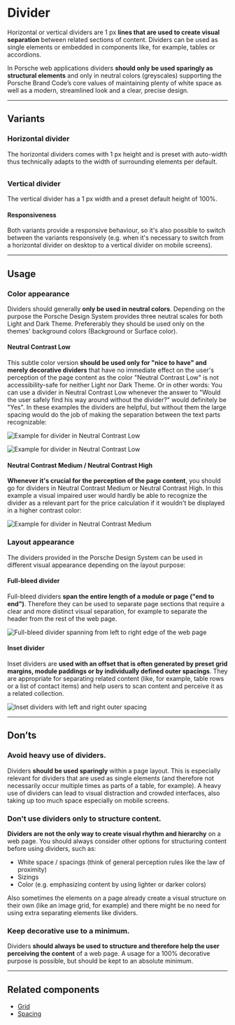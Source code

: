 # Divider

Horizontal or vertical dividers are 1 px **lines that are used to create visual separation** between related sections of content. Dividers can be used as single elements or embedded in components like, for example, tables or accordions.

In Porsche web applications dividers **should only be used sparingly as structural elements** and only in neutral colors (greyscales) supporting the Porsche Brand Code’s core values of maintaining plenty of white space as well as a modern, streamlined look and a clear, precise design.

---

## Variants

### Horizontal divider
The horizontal dividers comes with 1 px height and is preset with auto-width thus technically adapts to the width of surrounding elements per default.    
<div style="width:20%; margin-top:32px;">
<p-divider></p-divider>
</div>

### Vertical divider
The vertical divider has a 1 px width and a preset default height of 100%.

<p-divider orientation="vertical" style="height:120px;"></p-divider>

#### Responsiveness
Both variants provide a responsive behaviour, so it's also possible to switch between the variants responsively (e.g. when it's necessary to switch from a horizontal divider on desktop to a vertical divider on mobile screens).

---

## Usage

### Color appearance

Dividers should generally **only be used in neutral colors**. Depending on the purpose the Porsche Design System provides three neutral scales for both Light and Dark Theme. Prefererably they should be used only on the themes' background colors (Background or Surface color).

#### Neutral Contrast Low
This subtle color version **should be used only for "nice to have" and merely decorative dividers** that have no immediate effect on the user's perception of the page content as the color "Neutral Contrast Low" is not accessibility-safe for neither Light nor Dark Theme. Or in other words: You can use a divider in Neutral Contrast Low whenever the answer to "Would the user safely find his way around without the divider?" would definitely be "Yes". In these examples the dividers are helpful, but without them the large spacing would do the job of making the separation between the text parts recognizable:

![Example for divider in Neutral Contrast Low](./assets/divider-neutralcontrast-low1.png)  
  

![Example for divider in Neutral Contrast Low](./assets/divider-neutralcontrast-low2.png)

#### Neutral Contrast Medium / Neutral Contrast High

**Whenever it's crucial for the perception of the page content**, you should go for dividers in Neutral Contrast Medium or Neutral Contrast High. In this example a visual impaired user would hardly be able to recognize the divider as a relevant part for the price calculation if it wouldn't be displayed in a higher contrast color:

![Example for divider in Neutral Contrast Medium](./assets/divider-neutralcontrast-medium.png)

### Layout appearance

The dividers provided in the Porsche Design System can be used in different visual appearance depending on the layout purpose: 

#### Full-bleed divider

Full-bleed dividers **span the entire length of a module or page ("end to end")**. Therefore they can be used to separate page sections that require a clear and more distinct visual separation, for example to separate the header from the rest of the web page.

![Full-bleed divider spanning from left to right edge of the web page](./assets/divider-fullbleed.png)

#### Inset divider

Inset dividers are **used with an offset that is often generated by preset grid margins, module paddings or by individually defined outer spacings**. They are appropriate for separating related content (like, for example, table rows or a list of contact items) and help users to scan content and perceive it as a related collection. 

![Inset dividers with left and right outer spacing](./assets/divider-inset.png)

---

## Don’ts

### Avoid heavy use of dividers.
Dividers **should be used sparingly** within a page layout. This is especially relevant for dividers that are used as single elements (and therefore not necessarily occur multiple times as parts of a table, for example). A heavy use of dividers can lead to visual distraction and crowded interfaces, also taking up too much space especially on mobile screens.

### Don't use dividers only to structure content.

**Dividers are not the only way to create visual rhythm and hierarchy** on a web page. You should always consider other options for structuring content before using dividers, such as: 

* White space / spacings (think of general perception rules like the law of proximity)
* Sizings
* Color (e.g. emphasizing content by using lighter or darker colors)

Also sometimes the elements on a page already create a visual structure on their own (like an image grid, for example) and there might be no need for using extra separating elements like dividers.

### Keep decorative use to a minimum.

Dividers **should always be used to structure and therefore help the user perceiving the content** of a web page. A usage for a 100% decorative purpose is possible, but should be kept to an absolute minimum.

---

## Related components

* [Grid](#/components/grid)
* [Spacing](#/components/spacing)